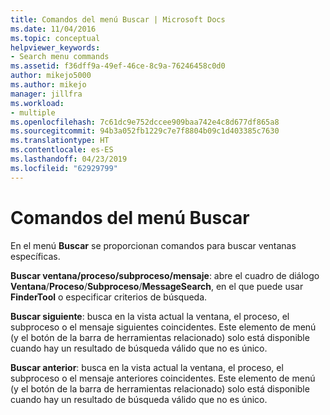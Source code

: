```yaml
---
title: Comandos del menú Buscar | Microsoft Docs
ms.date: 11/04/2016
ms.topic: conceptual
helpviewer_keywords:
- Search menu commands
ms.assetid: f36dff9a-49ef-46ce-8c9a-76246458c0d0
author: mikejo5000
ms.author: mikejo
manager: jillfra
ms.workload:
- multiple
ms.openlocfilehash: 7c61dc9e752dccee909baa742e4c8d677df865a8
ms.sourcegitcommit: 94b3a052fb1229c7e7f8804b09c1d403385c7630
ms.translationtype: HT
ms.contentlocale: es-ES
ms.lasthandoff: 04/23/2019
ms.locfileid: "62929799"
---
```

# <a name="search-menu-commands"></a>Comandos del menú Buscar
En el menú **Buscar** se proporcionan comandos para buscar ventanas específicas.

 **Buscar ventana/proceso/subproceso/mensaje**: abre el cuadro de diálogo **Ventana**/**Proceso**/**Subproceso**/**MessageSearch**, en el que puede usar **FinderTool** o especificar criterios de búsqueda.

 **Buscar siguiente**: busca en la vista actual la ventana, el proceso, el subproceso o el mensaje siguientes coincidentes. Este elemento de menú (y el botón de la barra de herramientas relacionado) solo está disponible cuando hay un resultado de búsqueda válido que no es único.

 **Buscar anterior**: busca en la vista actual la ventana, el proceso, el subproceso o el mensaje anteriores coincidentes. Este elemento de menú (y el botón de la barra de herramientas relacionado) solo está disponible cuando hay un resultado de búsqueda válido que no es único.